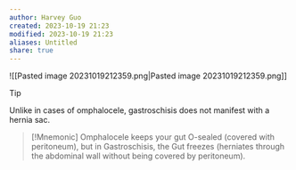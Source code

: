 ```yaml
---
author: Harvey Guo
created: 2023-10-19 21:23
modified: 2023-10-19 21:23
aliases: Untitled
share: true
---
```

![[Pasted image 20231019212359.png|Pasted image 20231019212359.png]]
>[!tip] 
>Unlike in cases of omphalocele, gastroschisis does not manifest with a hernia sac.

>[!Mnemonic] 
>Omphalocele keeps your gut O-sealed (covered with peritoneum), but in Gastroschisis, the Gut freezes (herniates through the abdominal wall without being covered by peritoneum).